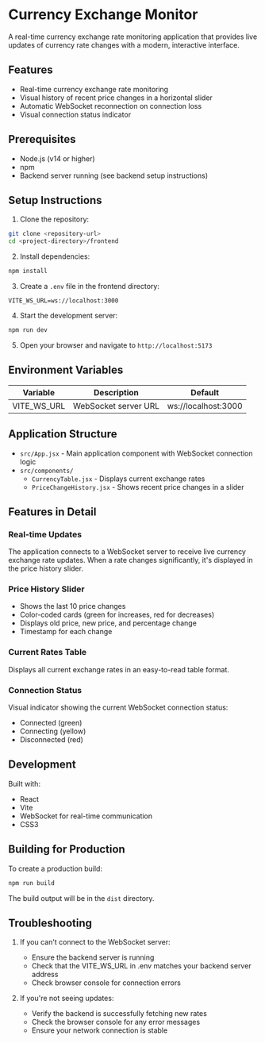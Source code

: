 # Currency Exchange Monitor

A real-time currency exchange rate monitoring application that provides live updates of currency rate changes with a modern, interactive interface.

## Features

- Real-time currency exchange rate monitoring
- Visual history of recent price changes in a horizontal slider
- Automatic WebSocket reconnection on connection loss
- Visual connection status indicator

## Prerequisites

- Node.js (v14 or higher)
- npm
- Backend server running (see backend setup instructions)

## Setup Instructions

1. Clone the repository:

```bash
git clone <repository-url>
cd <project-directory>/frontend
```

2. Install dependencies:

```bash
npm install
```

3. Create a `.env` file in the frontend directory:

```env
VITE_WS_URL=ws://localhost:3000
```

4. Start the development server:

```bash
npm run dev
```

5. Open your browser and navigate to `http://localhost:5173`

## Environment Variables

| Variable | Description | Default |
|----------|-------------|---------|
| VITE_WS_URL | WebSocket server URL | ws://localhost:3000 |

## Application Structure

- `src/App.jsx` - Main application component with WebSocket connection logic
- `src/components/`
  - `CurrencyTable.jsx` - Displays current exchange rates
  - `PriceChangeHistory.jsx` - Shows recent price changes in a slider

## Features in Detail

### Real-time Updates
The application connects to a WebSocket server to receive live currency exchange rate updates. When a rate changes significantly, it's displayed in the price history slider.

### Price History Slider
- Shows the last 10 price changes
- Color-coded cards (green for increases, red for decreases)
- Displays old price, new price, and percentage change
- Timestamp for each change

### Current Rates Table
Displays all current exchange rates in an easy-to-read table format.

### Connection Status
Visual indicator showing the current WebSocket connection status:
- Connected (green)
- Connecting (yellow)
- Disconnected (red)

## Development

Built with:
- React
- Vite
- WebSocket for real-time communication
- CSS3

## Building for Production

To create a production build:

```bash
npm run build
```

The build output will be in the `dist` directory.

## Troubleshooting

1. If you can't connect to the WebSocket server:
   - Ensure the backend server is running
   - Check that the VITE_WS_URL in .env matches your backend server address
   - Check browser console for connection errors

2. If you're not seeing updates:
   - Verify the backend is successfully fetching new rates
   - Check the browser console for any error messages
   - Ensure your network connection is stable

